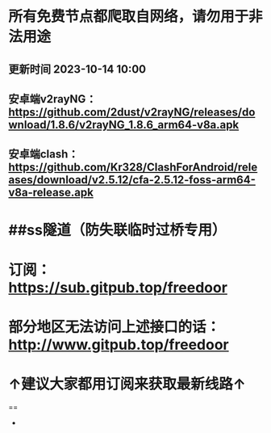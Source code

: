 所有免费节点都爬取自网络，请勿用于非法用途
===
更新时间 2023-10-14 10:00
-

安卓端v2rayNG： https://github.com/2dust/v2rayNG/releases/download/1.8.6/v2rayNG_1.8.6_arm64-v8a.apk
-
安卓端clash：https://github.com/Kr328/ClashForAndroid/releases/download/v2.5.12/cfa-2.5.12-foss-arm64-v8a-release.apk
-


##ss隧道（防失联临时过桥专用）
===
订阅：https://sub.gitpub.top/freedoor
==
部分地区无法访问上述接口的话：http://www.gitpub.top/freedoor
==
↑建议大家都用订阅来获取最新线路↑
==

==

    
-

```javascript



```
